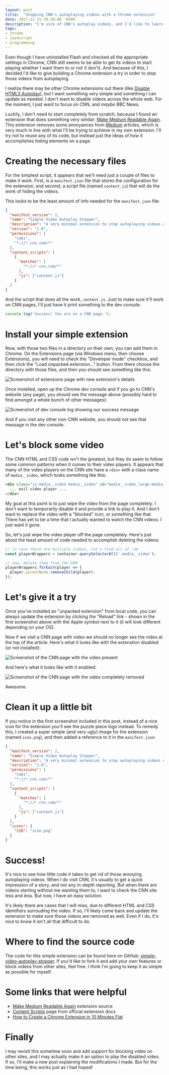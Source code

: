 ```yaml
---
layout: post
title:  "Stopping CNN's autoplaying videos with a Chrome extension"
date: 2017-11-15 20:20:00 -0500
description: "I'm sick of CNN's autoplay videos, and I'd like to learn how to write a Chrome extension"
tags:
- chrome
- javascript
- programming
---
```

Even though I have uninstalled Flash and checked all the appropriate settings in Chrome, CNN still seems to be able to get its videos to start playing whether I want them to or not (I don't). And because of this, I decided I'd like to give building a Chrome extension a try in order to stop those videos from autoplaying.

I realize there may be other Chrome extensions out there (like [Disable HTML5 Autoplay](https://chrome.google.com/webstore/detail/disable-html5-autoplay/efdhoaajjjgckpbkoglidkeendpkolai?hl=en-US)), but I want something very simple and something I can update as needed. I don't want to disable videos across the whole web. For the moment, I just want to focus on CNN, and _maybe_ BBC News.

Luckily, I don't need to start completely from scratch, because I found an extension that does something very similar: [Make Medium Readable Again](https://github.com/thebaer/MMRA "The GitHub repo for the MMRA extension"). This extension removes some annoyances from [Medium](https://medium.com/ "The Medium site") articles, which is very much in line with what I'll be trying to achieve in my own extension. I'll try not to reuse any of its code, but instead just the ideas of how it accomplishes hiding elements on a page.

# Creating the necessary files

For the simplest script, it appears that we'll need just a couple of files to make it work. First, is a `manifest.json` file that stores the configuration for the extension, and second, a script file (named `content.js`) that will do the work of hiding the videos.

This looks to be the least amount of info needed for the `manifest.json` file:

```json
{
  "manifest_version": 2,
  "name": "Simple Video Autoplay Stopper",
  "description": "A very minimal extension to stop autoplaying videos on CNN",
  "version": "1.0",
  "permissions": [
    "tabs",
    "*://*.cnn.com/*"
  ],
  "content_scripts": [
    {
      "matches": [
        "*://*.cnn.com/*"
      ],
      "js": ["content.js"]
    }
  ]
}
```

And the script that does all the work, `content.js`. Just to make sure it'll work on CNN pages, I'll just have it print something to the dev console.

```javascript
console.log('Success! You are on a CNN page.');
```

# Install your simple extension

Now, with those two files in a directory on their own, you can add them in Chrome. On the Extensions page (via Windows menu, then choose Extensions), you will need to check the "Developer mode" checkbox, and then click the "Load unpacked extension..." button. From there choose the directory with those files, and then you should see something like this:

![Screenshot of extensions page with new extension's details](https://c1.staticflickr.com/5/4527/37715490044_5505310c8a_c.jpg)

Once installed, open up the Chrome dev console and if you go to CNN's website (any page), you should see the message above (possibly hard to find amongst a whole bunch of other messages):

![Screenshot of dev console log showing our success message](https://c1.staticflickr.com/5/4524/38398814842_723259448d_c.jpg)

And if you visit any other non-CNN website, you should _not_ see that message in the dev console.

# Let's block some video

The CNN HTML and CSS code isn't the greatest, but they do seem to follow some common patterns when it comes to their video players. It appears that many of the video players on the CNN site have a `<div>` with a class name of `media__video`, which looks something like this:

```html
<div class="js-media__video media__video" id="media__video_large-media_0--wrapper">
  ... evil video player ...
</div>
```

My goal at this point is to just wipe the video from the page completely. I don't want to temporarily disable it and provide a link to play it. And I don't want to replace the video with a "blocked" icon, or something like that. There has yet to be a time that I actually wanted to watch the CNN videos. I just want it gone.

So, let's just wipe the video player off the page completely. Here's just about the least amount of code needed to accomplish deleting the videos:

```javascript
// in case there are multiple videos, let's find all of 'em
const playerWrappers = container.querySelectorAll('.media__video');

// now, delete them from the DOM
playerWrappers.forEach(player => {
  player.parentNode.removeChild(player);
});

```

# Let's give it a try

Once you've installed an "unpacked extension" from local code, you can always update the extension by clicking the "Reload" link - shown in the first screenshot above with the Apple symbol next to it (it will look different depending on your OS).

Now if we visit a CNN page with video we should no longer see the video at the top of the article. Here's what it looks like with the extenstion disabled (or not installed):

![Screenshot of the CNN page with the video present](https://c1.staticflickr.com/5/4536/38418137892_aa206fbf5c_c.jpg)

And here's what it looks like with it enabled:

![Screenshot of the CNN page with the video completely removed](https://c1.staticflickr.com/5/4560/37563010225_9958211c6d_c.jpg)

Awesome.

# Clean it up a little bit

If you notice in the first screenshot included in this post, instead of a nice icon for the extension you'll see the puzzle piece logo instead. To remedy this, I created a super simple (and very ugly) image for the extension (named `icon.png`), and then added a reference to it in the `manifest.json`:

```json
{
  "manifest_version": 2,
  "name": "Simple Video Autoplay Stopper",
  "description": "A very minimal extension to stop autoplaying videos on CNN",
  "version": "1.0",
  "permissions": [
    "tabs",
    "*://*.cnn.com/*"
  ],
  "content_scripts": [
    {
      "matches": [
        "*://*.cnn.com/*"
      ],
      "js": ["content.js"]
    }
  ],
  "icons": {
    "128": "icon.png"
  }
}
```

# Success!

It's nice to see how little code it takes to get rid of those annoying autoplaying videos. When I do visit CNN, it's usually to get a quick impression of a story, and not any in-depth reporting. But when there are videos starting without me wanting them to, I want to check the CNN site less and less. But now, I have an easy solution.

It's likely there are cases that I will miss, due to different HTML and CSS identifiers surrouding the video. If so, I'll likely come back and update the extension to make sure those videos are removed as well. Even if I do, it's nice to know it isn't all that difficult to do.

# Where to find the source code

The code for this simple extension can be found here on GitHub: [simple-video-autoplay-stopper](https://github.com/billturner/simple-video-autoplay-stopper "The GitHub page for this extension"). If you'd like to fork it and add your own features or block videos from other sites, feel free. I think I'm going to keep it as simple as possible for myself.

# Some links that were helpful

* [Make Medium Readable Again](https://github.com/thebaer/MMRA) extension source
* [Content Scripts](https://developer.chrome.com/extensions/content_scripts) page from official extension docs
* [How to Create a Chrome Extension in 10 Minutes Flat](https://www.sitepoint.com/create-chrome-extension-10-minutes-flat/)

# Finally

I may revisit this sometime soon and add support for blocking video on other sites, and I may actually make it an option to play the disabled video. If so, I'll make a new post explaining the modifications I made. But for the time being, this works just as I had hoped!
